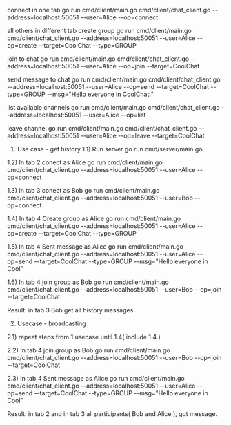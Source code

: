 connect in one tab
go run cmd/client/main.go cmd/client/chat_client.go --address=localhost:50051 --user=Alice --op=connect

all others in different tab
create group
go run cmd/client/main.go cmd/client/chat_client.go --address=localhost:50051 --user=Alice --op=create --target=CoolChat --type=GROUP

join to chat
go run cmd/client/main.go cmd/client/chat_client.go --address=localhost:50051 --user=Alice --op=join --target=CoolChat

send message to chat
go run cmd/client/main.go cmd/client/chat_client.go --address=localhost:50051 --user=Alice --op=send --target=CoolChat --type=GROUP --msg="Hello everyone in CoolChat!"

list available channels
go run cmd/client/main.go cmd/client/chat_client.go --address=localhost:50051 --user=Alice --op=list

leave channel
go run cmd/client/main.go cmd/client/chat_client.go --address=localhost:50051 --user=Alice --op=leave --target=CoolChat

1) Use case - get history
1.1) Run server
go run cmd/server/main.go

1.2) In tab 2 conect as Alice
go run cmd/client/main.go cmd/client/chat_client.go --address=localhost:50051 --user=Alice --op=connect

1.3) In tab 3 conect as Bob
go run cmd/client/main.go cmd/client/chat_client.go --address=localhost:50051 --user=Bob --op=connect

1.4) In tab 4
Create group as Alice
go run cmd/client/main.go cmd/client/chat_client.go --address=localhost:50051 --user=Alice --op=create --target=CoolChat --type=GROUP

1.5) In tab 4
Sent message as Alice
go run cmd/client/main.go cmd/client/chat_client.go --address=localhost:50051 --user=Alice --op=send --target=CoolChat --type=GROUP --msg="Hello everyone in Cool"

1.6) In tab 4
join group as Bob
go run cmd/client/main.go cmd/client/chat_client.go --address=localhost:50051 --user=Bob --op=join --target=CoolChat

Result: 
in tab 3 Bob get all history messages

2) Usecase - broadcasting

2.1) repeat steps from 1 usecase until 1.4( include 1.4 )

2.2) In tab 4
join group as Bob
go run cmd/client/main.go cmd/client/chat_client.go --address=localhost:50051 --user=Bob --op=join --target=CoolChat

2.3) In tab 4
Sent message as Alice
go run cmd/client/main.go cmd/client/chat_client.go --address=localhost:50051 --user=Alice --op=send --target=CoolChat --type=GROUP --msg="Hello everyone in Cool"

Result: 
in tab 2 and in tab 3 all participants( Bob and Alice ), got message.
